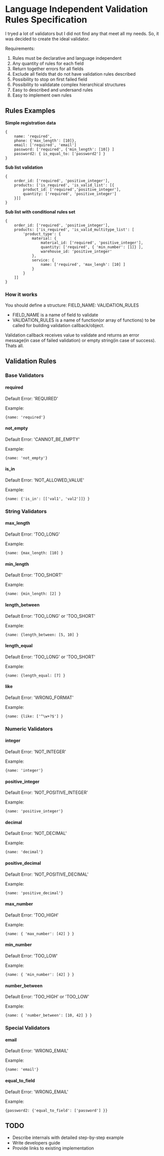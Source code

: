 Language Independent Validation Rules Specification
===================================================

I tryed a lot of validators but I did not find any that meet all my needs. So, it was decided to create the ideal validator.

Requirements:

1. Rules must be declarative and language independent
2. Any quantity of rules for each field
3. Return together errors for all fields
4. Exclude all fields that do not have validation rules described
5. Possibility to stop on first failed field
6. Possibility to validatate complex hierarchical structures
7. Easy to described and undersand rules
8. Easy to implement own rules

## Rules Examples ##
**Simple registration data**

    {
        name: 'required',
        phone: {'max_length': [10]},
        email: ['required', 'email']
        password: ['required', {'min_length': [10]} ]
        password2: { is_equal_to: ['password2'] }
    }

**Sub list validation**

    {
        order_id: ['required', 'positive_integer'],
        products: ['is_required', 'is_valid_list': [{
            product_id: ['required','positive_integer'],
            quantity: ['required', 'positive_integer']
        }]]
    }

**Sub list with conditional rules set**

    {
        order_id: ['required', 'positive_integer'],
        products: ['is_required', 'is_valid_multitype_list': [
            'product_type': {
                material: {
                    material_id: ['required', 'positive_integer'],
                    quantity: ['required', { 'min_number': [1]} ],
                    warehouse_id: 'positive_integer'
                },
                service: {
                    name: ['required', 'max_lengh': [10] ]
                }
            }
        ]]
    }

### How it works ###
You should define a structure: 
    FIELD_NAME: VALIDATION_RULES
* FIELD_NAME is a name of field to validate
* VALIDATION_RULES is a name of function(or array of functions) to be called for building validation callback/object.

Validation callback receives value to validate and returns an error message(in case of failed validation) or empty string(in case of success). Thats all.

## Validation Rules ##

### Base Validators ###
#### required ####
Default Error: 'REQUIRED'

Example:
    
    {name: 'required'}

#### not_empty ####
Default Error: 'CANNOT_BE_EMPTY'

Example:
    
    {name: 'not_empty'}

#### is_in ####
Default Error: 'NOT_ALLOWED_VALUE'

Example:
    
    {name: {'is_in': [['val1', 'val2']]} }

### String Validators ###
#### max_length  ####
Default Error: 'TOO_LONG'

Example:
    
    {name: {max_length: [10] }

#### min_length ####
Default Error: 'TOO_SHORT'

Example:
    
    {name: {min_length: [2] }

#### length_between ####
Default Error: 'TOO_LONG' or 'TOO_SHORT'

Example:
    
    {name: {length_between: [5, 10] }

#### length_equal ####
Default Error: 'TOO_LONG' or 'TOO_SHORT'

Example:
    
    {name: {length_equal: [7] }

#### like ####
Default Error: 'WRONG_FORMAT'

Example:
    
    {name: {like: ['^\w+?$'] }

### Numeric Validators ###
#### integer ####
Default Error: 'NOT_INTEGER'

Example:
    
    {name: 'integer'}

#### positive_integer ####
Default Error: 'NOT_POSITIVE_INTEGER'

Example:
    
    {name: 'positive_integer'}


#### decimal ####
Default Error: 'NOT_DECIMAL'

Example:
    
    {name: 'decimal'}

#### positive_decimal ####
Default Error: 'NOT_POSITIVE_DECIMAL'

Example:
    
    {name: 'positive_decimal'}

#### max_number ####
Default Error: 'TOO_HIGH'

Example:
    
    {name: { 'max_number': [42] } }

#### min_number ####
Default Error: 'TOO_LOW'

Example:
    
    {name: { 'min_number': [42] } }

#### number_between ####
Default Error: 'TOO_HIGH' or 'TOO_LOW'

Example:
    
    {name: { 'number_between': [10, 42] } }

###  Special Validators ###
#### email ####
Default Error: 'WRONG_EMAIL'

Example:
    
    {name: 'email'}

#### equal_to_field ####
Default Error: 'WRONG_EMAIL'

Example:
    
    {password2: {'equal_to_field': ['password'] }}

## TODO ##

* Describe internals with detailed step-by-step example
* Write developers guide
* Provide links to existing implementation

